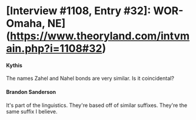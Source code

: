 # [Interview #1108, Entry #32]: WOR-Omaha, NE](https://www.theoryland.com/intvmain.php?i=1108#32)

#### Kythis

The names Zahel and Nahel bonds are very similar. Is it coincidental?

#### Brandon Sanderson

It's part of the linguistics. They're based off of similar suffixes. They're the same suffix I believe.

